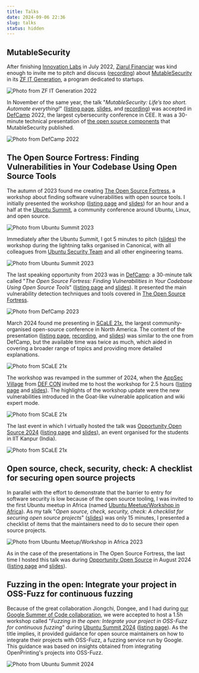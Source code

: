 ```yaml
---
title: Talks
date: 2024-09-06 22:36
slug: talks
status: hidden
---
```


## MutableSecurity

After finishing [Innovation Labs](https://www.innovationlabs.ro/) in July 2022, [Ziarul Financiar](https://www.zf.ro) was kind enough to invite me to pitch and discuss ([recording](https://www.youtube.com/watch?v=uJvVJhoT6QM)) about [MutableSecurity](https://mutablesecurity.io/) in its [ZF IT Generation](https://www.zf.ro/zf-it-generation/), a program dedicated to startups.

![Photo from ZF IT Generation 2022](images/talks/zf_2022.png)

In November of the same year, the talk "_MutableSecurity: Life’s too short. Automate everything!_" ([listing page](https://def.camp/speaker/george-andrei-iosif), [slides](https://mutablesecurity.io/blog/defcamp-2022#presentation), and [recording](https://www.youtube.com/watch?v=JzyHVNpSHP0)) was accepted in [DefCamp](https://def.camp) 2022, the largest cybersecurity conference in CEE. It was a 30-minute technical presentation of [the open source components](https://github.com/MutableSecurity) that MutableSecurity published.

![Photo from DefCamp 2022](images/talks/defcamp_22.jpg)

## The Open Source Fortress: Finding Vulnerabilities in Your Codebase Using Open Source Tools

The autumn of 2023 found me creating [The Open Source Fortress](https://ossfortress.io/), a workshop about finding software vulnerabilities with open source tools. I initially presented the workshop ([listing page](https://events.canonical.com/event/31/contributions/219/) and [slides](https://raw.githubusercontent.com/iosifache/oss_fortress/main/presentations/ubuntu-summit-23/export.pdf)) for an hour and a half at the [Ubuntu Summit](https://events.canonical.com/event/31), a community conference around Ubuntu, Linux, and open source.

![Photo from Ubuntu Summit 2023](images/talks/ubuntu_summit_23.jpg)

Immediately after the Ubuntu Summit, I got 5 minutes to pitch ([slides](https://raw.githubusercontent.com/iosifache/oss_fortress/main/presentations/lightning-talk-23/export.pdf)) the workshop during the lightning talks organised in Canonical, with all colleagues from [Ubuntu Security Team](https://wiki.ubuntu.com/SecurityTeam) and all other engineering teams.

![Photo from Ubuntu Summit 2023](images/talks/lightning_talk_23.jpg)

The last speaking opportunity from 2023 was in [DefCamp](https://def.camp): a 30-minute talk called "*The Open Source Fortress: Finding Vulnerabilities in Your Codebase Using Open Source Tools*" ([listing page](https://def.camp/speaker/george-andrei-iosif-2/) and [slides](https://ossfortress.io/defcamp)). It presented the main vulnerability detection techniques and tools covered in [The Open Source Fortress](https://ossfortress.io/).

![Photo from DefCamp 2023](images/talks/defcamp_23.jpg)

March 2024 found me presenting in [SCaLE 21x](https://www.socallinuxexpo.org/scale/21x), the largest community-organised open-source conference in North America. The content of the presentation ([listing page](https://www.socallinuxexpo.org/scale/21x/presentations/open-source-fortress), [recording](https://www.youtube.com/watch?v=7egfj6voGcI), and [slides](https://raw.githubusercontent.com/iosifache/oss_fortress/main/presentations/scale-21x/export.pdf)) was similar to the one from DefCamp, but the available time was twice as much, which aided in covering a broader range of topics and providing more detailed explanations.

![Photo from SCaLE 21x](images/talks/scale_21x.jpeg)

The workshop was revamped in the summer of 2024, when the [AppSec Village](https://www.appsecvillage.com/events/dc-2024/) from [DEF CON](https://defcon.org) invited me to host the workshop for 2.5 hours ([listing page](https://www.appsecvillage.com/events/dc-2024/the-open-source-fortress-finding-vulnerabilities-in-your-codebase-using-open-source-tools-677630) and [slides](https://www.appsecvillage.com/events/dc-2024/the-open-source-fortress-finding-vulnerabilities-in-your-codebase-using-open-source-tools-677630)). The highlights of the workshop update were the new vulnerabilities introduced in the Goat-like vulnerable application and wiki expert mode.

![Photo from SCaLE 21x](images/talks/defcon_24.jpeg)

The last event in which I virtually hosted the talk was [Opportunity Open Source 2024](https://oosc-next.vercel.app) ([listing page](https://events.canonical.com/event/89/contributions/476/) and [slides](https://raw.githubusercontent.com/iosifache/ossfortress/main/presentations/oosc-24/export.pdf)), an event organised for the students in IIT Kanpur (India).

![Photo from SCaLE 21x](images/talks/oosc_24.jpeg)

## Open source, check, security, check: A checklist for securing open source projects

In parallel with the effort to demonstrate that the barrier to entry for software security is low because of the open source tooling, I was invited to the first Ubuntu meetup in Africa (named [Ubuntu Meetup/Workshop in Africa](https://twitter.com/ubuntu_Africa__)). As my talk "_Open source, check, security, check: A checklist for securing open source projects_" ([slides](https://raw.githubusercontent.com/iosifache/opensource-check-security-check/d39939d0170617b11295f5a6f9c2f4d8506f0677/export.pdf)) was only 15 minutes, I presented a checklist of items that the maintainers need to do to secure their open source projects.

![Photo from Ubuntu Meetup/Workshop in Africa 2023](images/talks/ubuntu_africa_23.jpg)

As in the case of the presentations in The Open Source Fortress, the last time I hosted this talk was during [Opportunity Open Source](https://oosc-next.vercel.app) in August 2024 ([listing page](https://events.canonical.com/event/89/contributions/477/) and [slides](https://raw.githubusercontent.com/iosifache/opensource-check-security-check/main/export.pdf)).

## Fuzzing in the open: Integrate your project in OSS-Fuzz for continuous fuzzing

Because of the great collaboration Jiongchi, Dongee, and I had during [our Google Summer of Code collaboration](https://summerofcode.withgoogle.com/programs/2024/projects/QX4kRWZO), we were accepted to host a 1.5h workshop called "*Fuzzing in the open: Integrate your project in OSS-Fuzz for continuous fuzzing*" during [Ubuntu Summit 2024](https://events.canonical.com/event/51) ([listing page](https://events.canonical.com/event/51/contributions/540/)). As the title implies, it provided guidance for open source maintainers on how to integrate their projects with OSS-Fuzz, a fuzzing service run by Google. This guidance was based on insights obtained from integrating OpenPrinting's projects into OSS-Fuzz.

![Photo from Ubuntu Summit 2024](images/talks/ubuntu_summit_24.jpg)
